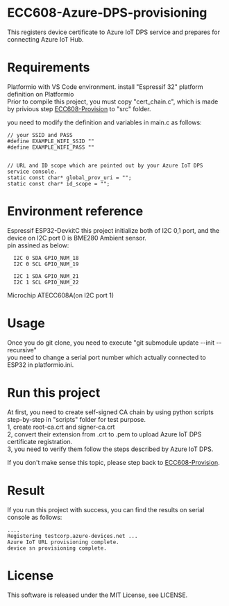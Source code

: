 # ECC608-Azure-DPS-provisioning

This registers device certificate to Azure IoT DPS service and prepares for connecting Azure IoT Hub.

# Requirements

  Platformio with VS Code environment.
  install "Espressif 32" platform definition on Platformio  
  Prior to compile this project, you must copy "cert_chain.c", which is made by privious step [ECC608-Provision](https://github.com/kmwebnet/ECC608-Provision) to "src" folder.  

  you need to modify the definition and variables in main.c as follows:  
  ```
// your SSID and PASS
#define EXAMPLE_WIFI_SSID ""
#define EXAMPLE_WIFI_PASS ""


// URL and ID scope which are pointed out by your Azure IoT DPS service console.
static const char* global_prov_uri = "";
static const char* id_scope = "";
  ```


# Environment reference
  
  Espressif ESP32-DevkitC
  this project initialize both of I2C 0,1 port, and the device on I2C port 0 is BME280 Ambient sensor.  
  pin assined as below:


      I2C 0 SDA GPIO_NUM_18
      I2C 0 SCL GPIO_NUM_19

      I2C 1 SDA GPIO_NUM_21
      I2C 1 SCL GPIO_NUM_22
          
  Microchip ATECC608A(on I2C port 1)

# Usage

Once you do git clone, you need to execute "git submodule update --init --recursive"  
you need to change a serial port number which actually connected to ESP32 in platformio.ini.

# Run this project

At first, you need to create self-signed CA chain by using python scripts step-by-step in "scripts" folder for test purpose.  
1, create root-ca.crt and signer-ca.crt  
2, convert their extension from .crt to .pem to upload Azure IoT DPS certificate registration.  
3, you need to verify them follow the steps described by Azure IoT DPS.

If you don't make sense this topic, please step back to [ECC608-Provision](https://github.com/kmwebnet/ECC608-Provision).  

# Result

If you run this project with success, you can find the results on serial console as follows:

```
....
Registering testcorp.azure-devices.net ...
Azure IoT URL provisioning complete.
device sn provisioning complete.

```

# License

This software is released under the MIT License, see LICENSE.

